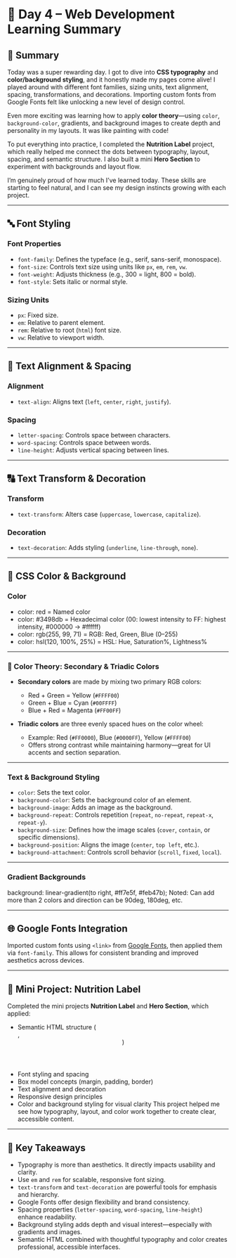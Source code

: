 # 📘 Day 4 – Web Development Learning Summary

## 📝 Summary  
Today was a super rewarding day. I got to dive into **CSS typography** and **color/background styling**, and it honestly made my pages come alive! I played around with different font families, sizing units, text alignment, spacing, transformations, and decorations. Importing custom fonts from Google Fonts felt like unlocking a new level of design control.

Even more exciting was learning how to apply **color theory**—using `color`, `background-color`, gradients, and background images to create depth and personality in my layouts. It was like painting with code!

To put everything into practice, I completed the **Nutrition Label** project, which really helped me connect the dots between typography, layout, spacing, and semantic structure. I also built a mini **Hero Section** to experiment with backgrounds and layout flow.

I’m genuinely proud of how much I’ve learned today. These skills are starting to feel natural, and I can see my design instincts growing with each project.

---

## 🔤 Font Styling

### Font Properties
- `font-family`: Defines the typeface (e.g., serif, sans-serif, monospace).
- `font-size`: Controls text size using units like `px`, `em`, `rem`, `vw`.
- `font-weight`: Adjusts thickness (e.g., 300 = light, 800 = bold).
- `font-style`: Sets italic or normal style.

### Sizing Units
- `px`: Fixed size.
- `em`: Relative to parent element.
- `rem`: Relative to root (`html`) font size.
- `vw`: Relative to viewport width.

---

## 📐 Text Alignment & Spacing

### Alignment
- `text-align`: Aligns text (`left`, `center`, `right`, `justify`).

### Spacing
- `letter-spacing`: Controls space between characters.
- `word-spacing`: Controls space between words.
- `line-height`: Adjusts vertical spacing between lines.

---

## 🔠 Text Transform & Decoration

### Transform
- `text-transform`: Alters case (`uppercase`, `lowercase`, `capitalize`).

### Decoration
- `text-decoration`: Adds styling (`underline`, `line-through`, `none`).

---

## 🎨 CSS Color & Background

### Color
- color: red = Named color
- color: #3498db =  Hexadecimal color (00: lowest intensity to FF: highest intensity, #000000 -> #ffffff)
- color: rgb(255, 99, 71) = RGB: Red, Green, Blue (0–255)
- color: hsl(120, 100%, 25%) = HSL: Hue, Saturation%, Lightness%

---

### 🎨 Color Theory: Secondary & Triadic Colors

- **Secondary colors** are made by mixing two primary RGB colors:
  - Red + Green = Yellow (`#FFFF00`)
  - Green + Blue = Cyan (`#00FFFF`)
  - Blue + Red = Magenta (`#FF00FF`)

- **Triadic colors** are three evenly spaced hues on the color wheel:
  - Example: Red (`#FF0000`), Blue (`#0000FF`), Yellow (`#FFFF00`)
  - Offers strong contrast while maintaining harmony—great for UI accents and section separation.

---

### Text & Background Styling
- `color`: Sets the text color.
- `background-color`: Sets the background color of an element.
- `background-image`: Adds an image as the background.
- `background-repeat`: Controls repetition (`repeat`, `no-repeat`, `repeat-x`, `repeat-y`).
- `background-size`: Defines how the image scales (`cover`, `contain`, or specific dimensions).
- `background-position`: Aligns the image (`center`, `top left`, etc.).
- `background-attachment`: Controls scroll behavior (`scroll`, `fixed`, `local`).

---

### Gradient Backgrounds
background: linear-gradient(to right, #ff7e5f, #feb47b); 
Noted: Can add more than 2 colors and direction can be 90deg, 180deg, etc.

---
## 🌐 Google Fonts Integration

Imported custom fonts using `<link>` from [Google Fonts](https://fonts.google.com), then applied them via `font-family`. This allows for consistent branding and improved aesthetics across devices.

---
## 🧪 Mini Project: Nutrition Label
Completed the mini projects **Nutrition Label** and **Hero Section**, which applied:
- Semantic HTML structure (<section>, <header>)
- Font styling and spacing
- Box model concepts (margin, padding, border)
- Text alignment and decoration
- Responsive design principles
- Color and background styling for visual clarity
This project helped me see how typography, layout, and color work together to create clear, accessible content.

---
## 🧠 Key Takeaways
- Typography is more than aesthetics. It directly impacts usability and clarity.
- Use `em` and `rem` for scalable, responsive font sizing.
- `text-transform` and `text-decoration` are powerful tools for emphasis and hierarchy.
- Google Fonts offer design flexibility and brand consistency.
- Spacing properties (`letter-spacing`, `word-spacing`, `line-height`) enhance readability.
- Background styling adds depth and visual interest—especially with gradients and images.
- Semantic HTML combined with thoughtful typography and color creates professional, accessible interfaces.

